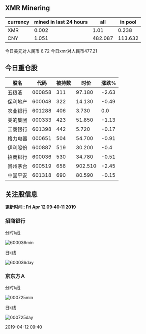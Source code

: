 ## XMR Minering

|currency|mined in last 24 hours|all|in pool|
|---|---|---|---|
|XMR|0.002|1.01|0.238|
|CNY|1.051|482.087|113.632|

今日美元对人民币 6.72	今日xmr对人民币477.21


## 今日重仓股 

|股名|代码|被持数|时价|涨跌%|
|---|---|---|---|---|
|五粮液|000858|311|97.180|-2.63|
|保利地产|600048|322|14.130|-0.49|
|农业银行|601288|406|3.730|0.0|
|美的集团|000333|423|51.850|-1.13|
|工商银行|601398|442|5.720|-0.17|
|格力电器|000651|504|54.700|-0.91|
|伊利股份|600887|519|30.200|-0.4|
|招商银行|600036|530|34.780|-0.51|
|贵州茅台|600519|658|902.510|-2.45|
|中国平安|601318|690|80.590|-0.15|

## 关注股信息
**更新时间 : Fri Apr 12 09:40:11 2019**
### 招商银行 
分时k线

![600036min](http://image.sinajs.cn/newchart/min/n/sh600036.gif)

日k线

![600036day](http://image.sinajs.cn/newchart/daily/n/sh600036.gif)

### 京东方Ａ 
分时k线

![000725min](http://image.sinajs.cn/newchart/min/n/sz000725.gif)

日k线

![000725day](http://image.sinajs.cn/newchart/daily/n/sz000725.gif)

2019-04-12 09:40